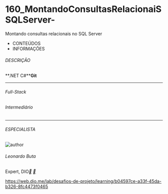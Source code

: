# 160_MontandoConsultasRelacionaiSSQLServer-
 Montando consultas relacionais no SQL Server

- CONTEÚDOS
- INFORMAÇÕES

###### DESCRIÇÃO



**.NET C#****Git**

------

###### Full-Stack

###### Intermediário

------

###### ESPECIALISTA

![author](https://hermes.digitalinnovation.one/users/author/photos/76aa223a-b9dc-448e-9dec-1619214c68f2.jpg)

###### Leonardo Buta

Expert, DIO[**](https://www.linkedin.com/in/leonardo-buta/) [**](https://github.com/leonardo-buta/)



https://web.dio.me/lab/desafios-de-projeto/learning/b04597ce-a33f-45da-b326-8fc4473f0465


